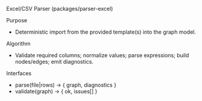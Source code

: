Excel/CSV Parser (packages/parser-excel)

Purpose
- Deterministic import from the provided template(s) into the graph model.

Algorithm
- Validate required columns; normalize values; parse expressions; build nodes/edges; emit diagnostics.

Interfaces
- parse(file|rows) → { graph, diagnostics }
- validate(graph) → { ok, issues[] }
